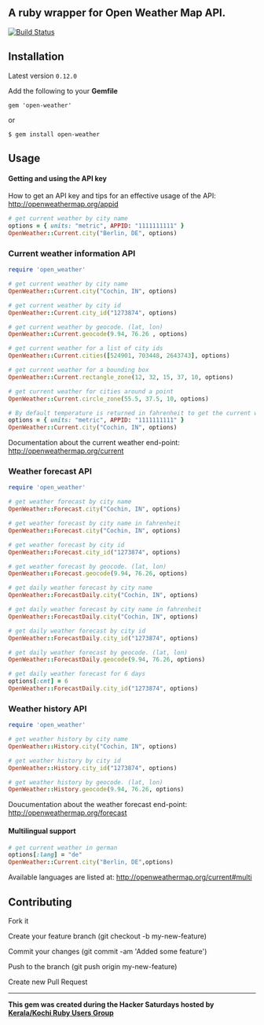 ## A ruby wrapper for Open Weather Map API.

[![Build Status](https://travis-ci.org/coderhs/ruby_open_weather_map.svg?branch=master)](https://travis-ci.org/coderhs/ruby_open_weather_map)

## Installation

Latest version `0.12.0`

Add the following to your **Gemfile**

    gem 'open-weather'

  or

    $ gem install open-weather

## Usage


#### Getting and using the API key

How to get an API key and tips for an effective usage of the API:
http://openweathermap.org/appid


```ruby
# get current weather by city name
options = { units: "metric", APPID: "1111111111" }
OpenWeather::Current.city("Berlin, DE", options)
```

### Current weather information API


```ruby
require 'open_weather'

# get current weather by city name
OpenWeather::Current.city("Cochin, IN", options)

# get current weather by city id
OpenWeather::Current.city_id("1273874", options)

# get current weather by geocode. (lat, lon)
OpenWeather::Current.geocode(9.94, 76.26 , options)

# get current weather for a list of city ids
OpenWeather::Current.cities([524901, 703448, 2643743], options)

# get current weather for a bounding box
OpenWeather::Current.rectangle_zone(12, 32, 15, 37, 10, options)

# get current weather for cities around a point
OpenWeather::Current.circle_zone(55.5, 37.5, 10, options)

# By default temperature is returned in fahrenheit to get the current weather in degrees celsius use unit as follows.
options = { units: "metric", APPID: "1111111111" }
OpenWeather::Current.city("Cochin, IN", options)
```

Documentation about the current weather end-point:
http://openweathermap.org/current


### Weather forecast API

```ruby
require 'open_weather'

# get weather forecast by city name
OpenWeather::Forecast.city("Cochin, IN", options)

# get weather forecast by city name in fahrenheit
OpenWeather::Forecast.city("Cochin, IN", options)

# get weather forecast by city id
OpenWeather::Forecast.city_id("1273874", options)

# get weather forecast by geocode. (lat, lon)
OpenWeather::Forecast.geocode(9.94, 76.26, options)

# get daily weather forecast by city name
OpenWeather::ForecastDaily.city("Cochin, IN", options)

# get daily weather forecast by city name in fahrenheit
OpenWeather::ForecastDaily.city("Cochin, IN", options)

# get daily weather forecast by city id
OpenWeather::ForecastDaily.city_id("1273874", options)

# get daily weather forecast by geocode. (lat, lon)
OpenWeather::ForecastDaily.geocode(9.94, 76.26, options)

# get daily weather forecast for 6 days
options[:cnt] = 6
OpenWeather::ForecastDaily.city_id("1273874", options)
```

### Weather history API


```ruby
require 'open_weather'

# get weather history by city name
OpenWeather::History.city("Cochin, IN", options)

# get weather history by city id
OpenWeather::History.city_id("1273874", options)

# get weather history by geocode. (lat, lon)
OpenWeather::History.geocode(9.94, 76.26, options)
```

Doucumentation about the weather forecast end-point:
http://openweathermap.org/forecast



#### Multilingual support

```ruby
# get current weather in german
options[:lang] = "de"
OpenWeather::Current.city("Berlin, DE",options)
```

Available languages are listed at:
http://openweathermap.org/current#multi


## Contributing

  Fork it

  Create your feature branch (git checkout -b my-new-feature)

  Commit your changes (git commit -am 'Added some feature')

  Push to the branch (git push origin my-new-feature)

  Create new Pull Request

--------

**This gem was created during the Hacker Saturdays hosted by [Kerala/Kochi Ruby Users Group](https://krug.github.io)**
